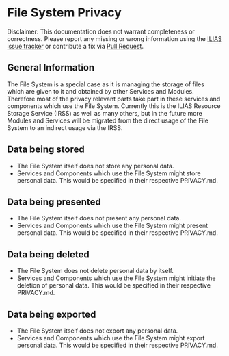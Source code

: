# File System Privacy
Disclaimer: This documentation does not warrant completeness or correctness. Please report any missing or wrong information using the [ILIAS issue tracker](https://mantis.ilias.de) or contribute a fix via [Pull Request](../../docs/development/contributing.md#pull-request-to-the-repositories).

## General Information
The File System is a special case as it is managing the storage of files which are given to it and obtained by other Services and Modules. Therefore most of the privacy relevant parts take part in these services and components which use the File System. Currently this is the ILIAS Resource Storage Service (IRSS) as well as many others, but in the future more Modules and Services will be migrated from the direct usage of the File System to an indirect usage via the IRSS.

## Data being stored
- The File System itself does not store any personal data.
- Services and Components which use the File System might store personal data. This would be specified in their respective PRIVACY.md.

## Data being presented
- The File System itself does not present any personal data.
- Services and Components which use the File System might present personal data. This would be specified in their respective PRIVACY.md.

## Data being deleted
- The File System does not delete personal data by itself.
- Services and Components which use the File System might initiate the deletion of personal data. This would be specified in their respective PRIVACY.md.

## Data being exported
- The File System itself does not export any personal data.
- Services and Components which use the File System might export personal data. This would be specified in their respective PRIVACY.md.